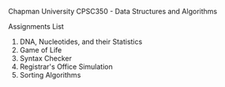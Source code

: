 Chapman University CPSC350 - Data Structures and Algorithms

Assignments List

1. DNA, Nucleotides, and their Statistics 
2. Game of Life
3. Syntax Checker
4. Registrar's Office Simulation
5. Sorting Algorithms
